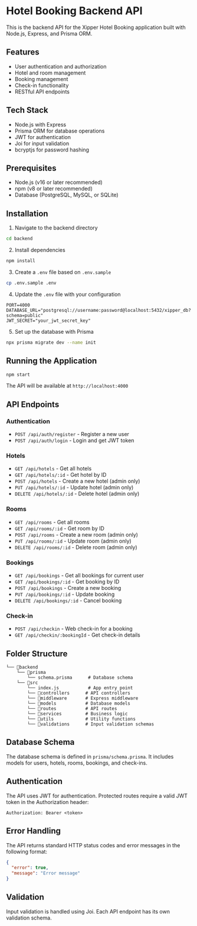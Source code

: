 # Hotel Booking Backend API

This is the backend API for the Xipper Hotel Booking application built with Node.js, Express, and Prisma ORM.

## Features

- User authentication and authorization
- Hotel and room management
- Booking management
- Check-in functionality
- RESTful API endpoints

## Tech Stack

- Node.js with Express
- Prisma ORM for database operations
- JWT for authentication
- Joi for input validation
- bcryptjs for password hashing

## Prerequisites

- Node.js (v16 or later recommended)
- npm (v8 or later recommended)
- Database (PostgreSQL, MySQL, or SQLite)

## Installation

1. Navigate to the backend directory

```bash
cd backend
```

2. Install dependencies

```bash
npm install
```

3. Create a `.env` file based on `.env.sample`

```bash
cp .env.sample .env
```

4. Update the `.env` file with your configuration

```
PORT=4000
DATABASE_URL="postgresql://username:password@localhost:5432/xipper_db?schema=public"
JWT_SECRET="your_jwt_secret_key"
```

5. Set up the database with Prisma

```bash
npx prisma migrate dev --name init
```

## Running the Application

```bash
npm start
```

The API will be available at `http://localhost:4000`

## API Endpoints

### Authentication

- `POST /api/auth/register` - Register a new user
- `POST /api/auth/login` - Login and get JWT token

### Hotels

- `GET /api/hotels` - Get all hotels
- `GET /api/hotels/:id` - Get hotel by ID
- `POST /api/hotels` - Create a new hotel (admin only)
- `PUT /api/hotels/:id` - Update hotel (admin only)
- `DELETE /api/hotels/:id` - Delete hotel (admin only)

### Rooms

- `GET /api/rooms` - Get all rooms
- `GET /api/rooms/:id` - Get room by ID
- `POST /api/rooms` - Create a new room (admin only)
- `PUT /api/rooms/:id` - Update room (admin only)
- `DELETE /api/rooms/:id` - Delete room (admin only)

### Bookings

- `GET /api/bookings` - Get all bookings for current user
- `GET /api/bookings/:id` - Get booking by ID
- `POST /api/bookings` - Create a new booking
- `PUT /api/bookings/:id` - Update booking
- `DELETE /api/bookings/:id` - Cancel booking

### Check-in

- `POST /api/checkin` - Web check-in for a booking
- `GET /api/checkin/:bookingId` - Get check-in details

## Folder Structure

```
└── 📁backend
    └── 📁prisma
        └── schema.prisma      # Database schema
    └── 📁src
        └── index.js           # App entry point
        └── 📁controllers      # API controllers
        └── 📁middleware       # Express middleware
        └── 📁models           # Database models
        └── 📁routes           # API routes
        └── 📁services         # Business logic
        └── 📁utils            # Utility functions
        └── 📁validations      # Input validation schemas
```

## Database Schema

The database schema is defined in `prisma/schema.prisma`. It includes models for users, hotels, rooms, bookings, and check-ins.

## Authentication

The API uses JWT for authentication. Protected routes require a valid JWT token in the Authorization header:

```
Authorization: Bearer <token>
```

## Error Handling

The API returns standard HTTP status codes and error messages in the following format:

```json
{
  "error": true,
  "message": "Error message"
}
```

## Validation

Input validation is handled using Joi. Each API endpoint has its own validation schema.
